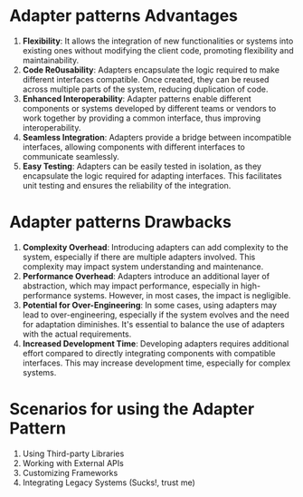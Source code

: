 # Adapter patterns Advantages

1. <b>Flexibility</b>: It allows the integration of new functionalities or systems into existing ones without modifying the client code, promoting flexibility and maintainability.
2. <b>Code Re0usability</b>: Adapters encapsulate the logic required to make different interfaces compatible. Once created, they can be reused across multiple parts of the system, reducing duplication of code.
3. <b>Enhanced Interoperability</b>: Adapter patterns enable different components or systems developed by different teams or vendors to work together by providing a common interface, thus improving interoperability.
4. <b>Seamless Integration</b>: Adapters provide a bridge between incompatible interfaces, allowing components with different interfaces to communicate seamlessly.
5. <b>Easy Testing</b>: Adapters can be easily tested in isolation, as they encapsulate the logic required for adapting interfaces. This facilitates unit testing and ensures the reliability of the integration.


# Adapter patterns Drawbacks

1. <b>Complexity Overhead</b>: Introducing adapters can add complexity to the system, especially if there are multiple adapters involved. This complexity may impact system understanding and maintenance.
2. <b>Performance Overhead</b>: Adapters introduce an additional layer of abstraction, which may impact performance, especially in high-performance systems. However, in most cases, the impact is negligible.
3. <b>Potential for Over-Engineering</b>: In some cases, using adapters may lead to over-engineering, especially if the system evolves and the need for adaptation diminishes. It's essential to balance the use of adapters with the actual requirements.
4. <b>Increased Development Time</b>: Developing adapters requires additional effort compared to directly integrating components with compatible interfaces. This may increase development time, especially for complex systems.

# Scenarios for using the Adapter Pattern
1. Using Third-party Libraries
2. Working with External APIs
3. Customizing Frameworks
4. Integrating Legacy Systems (Sucks!, trust me)